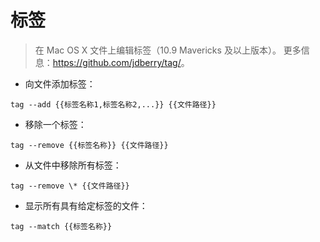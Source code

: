 # 标签

> 在 Mac OS X 文件上编辑标签（10.9 Mavericks 及以上版本）。
> 更多信息：<https://github.com/jdberry/tag/>。

- 向文件添加标签：

`tag --add {{标签名称1,标签名称2,...}} {{文件路径}}`

- 移除一个标签：

`tag --remove {{标签名称}} {{文件路径}}`

- 从文件中移除所有标签：

`tag --remove \* {{文件路径}}`

- 显示所有具有给定标签的文件：

`tag --match {{标签名称}}`